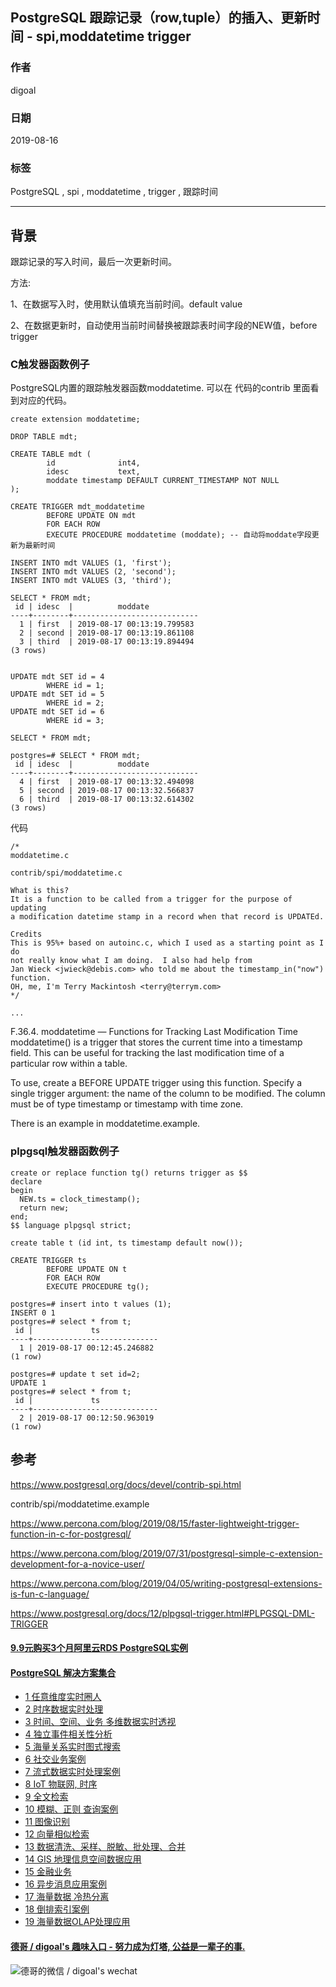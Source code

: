 ## PostgreSQL 跟踪记录（row,tuple）的插入、更新时间 - spi,moddatetime trigger       
                      
### 作者                      
digoal                      
                      
### 日期                      
2019-08-16                     
                      
### 标签                      
PostgreSQL , spi , moddatetime , trigger , 跟踪时间      
                      
----                      
                      
## 背景             
跟踪记录的写入时间，最后一次更新时间。    
    
方法:    
    
1、在数据写入时，使用默认值填充当前时间。default value    
    
2、在数据更新时，自动使用当前时间替换被跟踪表时间字段的NEW值，before trigger    
    
### C触发器函数例子    
PostgreSQL内置的跟踪触发器函数moddatetime. 可以在 代码的contrib  里面看到对应的代码。    
    
```    
create extension moddatetime;    
    
DROP TABLE mdt;    
    
CREATE TABLE mdt (    
        id              int4,    
        idesc           text,    
        moddate timestamp DEFAULT CURRENT_TIMESTAMP NOT NULL    
);    
    
CREATE TRIGGER mdt_moddatetime    
        BEFORE UPDATE ON mdt    
        FOR EACH ROW    
        EXECUTE PROCEDURE moddatetime (moddate); -- 自动将moddate字段更新为最新时间    
    
INSERT INTO mdt VALUES (1, 'first');    
INSERT INTO mdt VALUES (2, 'second');    
INSERT INTO mdt VALUES (3, 'third');    
    
SELECT * FROM mdt;    
 id | idesc  |          moddate               
----+--------+----------------------------    
  1 | first  | 2019-08-17 00:13:19.799583    
  2 | second | 2019-08-17 00:13:19.861108    
  3 | third  | 2019-08-17 00:13:19.894494    
(3 rows)    
    
    
UPDATE mdt SET id = 4    
        WHERE id = 1;    
UPDATE mdt SET id = 5    
        WHERE id = 2;    
UPDATE mdt SET id = 6    
        WHERE id = 3;    
    
SELECT * FROM mdt;    
    
postgres=# SELECT * FROM mdt;    
 id | idesc  |          moddate               
----+--------+----------------------------    
  4 | first  | 2019-08-17 00:13:32.494098    
  5 | second | 2019-08-17 00:13:32.566837    
  6 | third  | 2019-08-17 00:13:32.614302    
(3 rows)    
```    
    
代码    
    
```  
/*  
moddatetime.c  
  
contrib/spi/moddatetime.c  
  
What is this?  
It is a function to be called from a trigger for the purpose of updating  
a modification datetime stamp in a record when that record is UPDATEd.  
  
Credits  
This is 95%+ based on autoinc.c, which I used as a starting point as I do  
not really know what I am doing.  I also had help from  
Jan Wieck <jwieck@debis.com> who told me about the timestamp_in("now") function.  
OH, me, I'm Terry Mackintosh <terry@terrym.com>  
*/  
  
...  
```  
    
F.36.4. moddatetime — Functions for Tracking Last Modification Time  
moddatetime() is a trigger that stores the current time into a timestamp field. This can be useful for tracking the last modification time of a particular row within a table.  
  
To use, create a BEFORE UPDATE trigger using this function. Specify a single trigger argument: the name of the column to be modified. The column must be of type timestamp or timestamp with time zone.  
  
There is an example in moddatetime.example.  
    
### plpgsql触发器函数例子  
    
```    
create or replace function tg() returns trigger as $$    
declare     
begin    
  NEW.ts = clock_timestamp();    
  return new;    
end;    
$$ language plpgsql strict;    
    
create table t (id int, ts timestamp default now());    
    
CREATE TRIGGER ts    
        BEFORE UPDATE ON t    
        FOR EACH ROW    
        EXECUTE PROCEDURE tg();    
    
postgres=# insert into t values (1);    
INSERT 0 1    
postgres=# select * from t;    
 id |             ts                 
----+----------------------------    
  1 | 2019-08-17 00:12:45.246882    
(1 row)    
    
postgres=# update t set id=2;    
UPDATE 1    
postgres=# select * from t;    
 id |             ts                 
----+----------------------------    
  2 | 2019-08-17 00:12:50.963019    
(1 row)    
```    
    
## 参考    
https://www.postgresql.org/docs/devel/contrib-spi.html    
    
contrib/spi/moddatetime.example    
      
https://www.percona.com/blog/2019/08/15/faster-lightweight-trigger-function-in-c-for-postgresql/    
    
https://www.percona.com/blog/2019/07/31/postgresql-simple-c-extension-development-for-a-novice-user/    
    
https://www.percona.com/blog/2019/04/05/writing-postgresql-extensions-is-fun-c-language/    
    
https://www.postgresql.org/docs/12/plpgsql-trigger.html#PLPGSQL-DML-TRIGGER    
      
    
  
  
  
  
  
  
  
  
  
  
  
  
  
  
  
  
  
  
  
  
  
  
  
  
  
  
  
  
  
  
  
  
  
  
  
  
  
  
  
  
  
  
  
  
  
  
  
  
  
  
  
#### [9.9元购买3个月阿里云RDS PostgreSQL实例](https://www.aliyun.com/database/postgresqlactivity "57258f76c37864c6e6d23383d05714ea")
  
  
#### [PostgreSQL 解决方案集合](https://yq.aliyun.com/topic/118 "40cff096e9ed7122c512b35d8561d9c8")
- [1 任意维度实时圈人](https://yq.aliyun.com/topic/118 "40cff096e9ed7122c512b35d8561d9c8")
- [2 时序数据实时处理](https://yq.aliyun.com/topic/118 "40cff096e9ed7122c512b35d8561d9c8")
- [3 时间、空间、业务 多维数据实时透视](https://yq.aliyun.com/topic/118 "40cff096e9ed7122c512b35d8561d9c8")
- [4 独立事件相关性分析](https://yq.aliyun.com/topic/118 "40cff096e9ed7122c512b35d8561d9c8")
- [5 海量关系实时图式搜索](https://yq.aliyun.com/topic/118 "40cff096e9ed7122c512b35d8561d9c8")
- [6 社交业务案例](https://yq.aliyun.com/topic/118 "40cff096e9ed7122c512b35d8561d9c8")
- [7 流式数据实时处理案例](https://yq.aliyun.com/topic/118 "40cff096e9ed7122c512b35d8561d9c8")
- [8 IoT 物联网, 时序](https://yq.aliyun.com/topic/118 "40cff096e9ed7122c512b35d8561d9c8")
- [9 全文检索](https://yq.aliyun.com/topic/118 "40cff096e9ed7122c512b35d8561d9c8")
- [10 模糊、正则 查询案例](https://yq.aliyun.com/topic/118 "40cff096e9ed7122c512b35d8561d9c8")
- [11 图像识别](https://yq.aliyun.com/topic/118 "40cff096e9ed7122c512b35d8561d9c8")
- [12 向量相似检索](https://yq.aliyun.com/topic/118 "40cff096e9ed7122c512b35d8561d9c8")
- [13 数据清洗、采样、脱敏、批处理、合并](https://yq.aliyun.com/topic/118 "40cff096e9ed7122c512b35d8561d9c8")
- [14 GIS 地理信息空间数据应用](https://yq.aliyun.com/topic/118 "40cff096e9ed7122c512b35d8561d9c8")
- [15 金融业务](https://yq.aliyun.com/topic/118 "40cff096e9ed7122c512b35d8561d9c8")
- [16 异步消息应用案例](https://yq.aliyun.com/topic/118 "40cff096e9ed7122c512b35d8561d9c8")
- [17 海量数据 冷热分离](https://yq.aliyun.com/topic/118 "40cff096e9ed7122c512b35d8561d9c8")
- [18 倒排索引案例](https://yq.aliyun.com/topic/118 "40cff096e9ed7122c512b35d8561d9c8")
- [19 海量数据OLAP处理应用](https://yq.aliyun.com/topic/118 "40cff096e9ed7122c512b35d8561d9c8")
  
  
#### [德哥 / digoal's 趣味入口 - 努力成为灯塔, 公益是一辈子的事.](https://github.com/digoal/blog/blob/master/README.md "22709685feb7cab07d30f30387f0a9ae")
  
  
![德哥的微信 / digoal's wechat](../pic/digoal_weixin.jpg "f7ad92eeba24523fd47a6e1a0e691b59")
  
